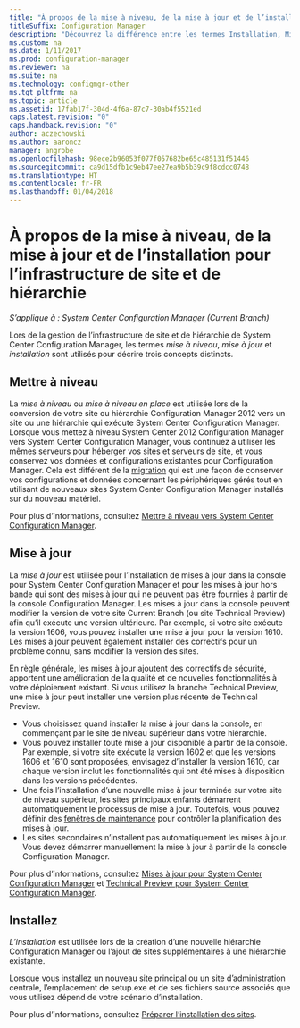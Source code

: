 ```yaml
---
title: "À propos de la mise à niveau, de la mise à jour et de l’installation"
titleSuffix: Configuration Manager
description: "Découvrez la différence entre les termes Installation, Mise à jour et Mise à niveau, lors de la gestion de l’infrastructure Configuration Manager."
ms.custom: na
ms.date: 1/11/2017
ms.prod: configuration-manager
ms.reviewer: na
ms.suite: na
ms.technology: configmgr-other
ms.tgt_pltfrm: na
ms.topic: article
ms.assetid: 17fab17f-304d-4f6a-87c7-30ab4f5521ed
caps.latest.revision: "0"
caps.handback.revision: "0"
author: aczechowski
ms.author: aaroncz
manager: angrobe
ms.openlocfilehash: 98ece2b96053f077f057682be65c485131f51446
ms.sourcegitcommit: ca9d15dfb1c9eb47ee27ea9b5b39c9f8cdcc0748
ms.translationtype: HT
ms.contentlocale: fr-FR
ms.lasthandoff: 01/04/2018
---
```

# <a name="about-upgrade-update-and-install-for-site-and-hierarchy-infrastructure"></a>À propos de la mise à niveau, de la mise à jour et de l’installation pour l’infrastructure de site et de hiérarchie

*S’applique à : System Center Configuration Manager (Current Branch)*


Lors de la gestion de l’infrastructure de site et de hiérarchie de System Center Configuration Manager, les termes *mise à niveau*, *mise à jour* et *installation* sont utilisés pour décrire trois concepts distincts.

## <a name="upgrade"></a>Mettre à niveau
La *mise à niveau* ou *mise à niveau en place* est utilisée lors de la conversion de votre site ou hiérarchie Configuration Manager 2012 vers un site ou une hiérarchie qui exécute System Center Configuration Manager.
Lorsque vous mettez à niveau System Center 2012 Configuration Manager vers System Center Configuration Manager, vous continuez à utiliser les mêmes serveurs pour héberger vos sites et serveurs de site, et vous conservez vos données et configurations existantes pour Configuration Manager.  Cela est différent de la [migration](/sccm/core/migration/migrate-data-between-hierarchies) qui est une façon de conserver vos configurations et données concernant les périphériques gérés tout en utilisant de nouveaux sites System Center Configuration Manager installés sur du nouveau matériel.

Pour plus d’informations, consultez [Mettre à niveau vers System Center Configuration Manager](/sccm/core/servers/deploy/install/upgrade-to-configuration-manager).



## <a name="update"></a>Mise à jour
La *mise à jour* est utilisée pour l’installation de mises à jour dans la console pour System Center Configuration Manager et pour les mises à jour hors bande qui sont des mises à jour qui ne peuvent pas être fournies à partir de la console Configuration Manager. Les mises à jour dans la console peuvent modifier la version de votre site Current Branch (ou site Technical Preview) afin qu’il exécute une version ultérieure. Par exemple, si votre site exécute la version 1606, vous pouvez installer une mise à jour pour la version 1610. Les mises à jour peuvent également installer des correctifs pour un problème connu, sans modifier la version des sites.      

En règle générale, les mises à jour ajoutent des correctifs de sécurité, apportent une amélioration de la qualité et de nouvelles fonctionnalités à votre déploiement existant. Si vous utilisez la branche Technical Preview, une mise à jour peut installer une version plus récente de Technical Preview.
-   Vous choisissez quand installer la mise à jour dans la console, en commençant par le site de niveau supérieur dans votre hiérarchie.
- Vous pouvez installer toute mise à jour disponible à partir de la console. Par exemple, si votre site exécute la version 1602 et que les versions 1606 et 1610 sont proposées, envisagez d’installer la version 1610, car chaque version inclut les fonctionnalités qui ont été mises à disposition dans les versions précédentes.
- Une fois l’installation d’une nouvelle mise à jour terminée sur votre site de niveau supérieur, les sites principaux enfants démarrent automatiquement le processus de mise à jour. Toutefois, vous pouvez définir des [fenêtres de maintenance](/sccm/core/servers/manage/install-in-console-updates#a-namebkmkservicewindowa-service-windows-for-site-servers) pour contrôler la planification des mises à jour.
- Les sites secondaires n’installent pas automatiquement les mises à jour. Vous devez démarrer manuellement la mise à jour à partir de la console Configuration Manager.

Pour plus d’informations, consultez [Mises à jour pour System Center Configuration Manager](/sccm/core/servers/manage/updates) et [Technical Preview pour System Center Configuration Manager](/sccm/core/get-started/technical-preview).



## <a name="install"></a>Installez
*L’installation* est utilisée lors de la création d’une nouvelle hiérarchie Configuration Manager ou l’ajout de sites supplémentaires à une hiérarchie existante.  

Lorsque vous installez un nouveau site principal ou un site d’administration centrale, l’emplacement de setup.exe et de ses fichiers source associés que vous utilisez dépend de votre scénario d’installation.

Pour plus d’informations, consultez [Préparer l’installation des sites](/sccm/core/servers/deploy/install/prepare-to-install-sites).
